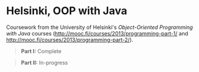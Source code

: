 Helsinki, OOP with Java
=============

Coursework from the University of Helsinki's <i>Object-Oriented Programming with Java</i> courses (http://mooc.fi/courses/2013/programming-part-1/ and http://mooc.fi/courses/2013/programming-part-2/).

<blockquote><b>Part I:</b> Complete</blockquote>
<blockquote><b>Part II:</b> In-progress</blockquote>
